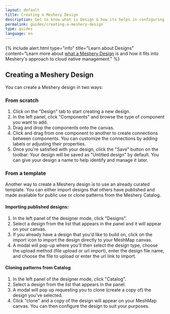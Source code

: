 ```yaml
---
layout: default
title: Creating a Meshery Design
description: Get to know what is Design & how its helps in configuring components
permalink: guides/creating-a-meshery-design
type: guides
language: en
---
```



{% include alert.html type="info" title="Learn about Designs" content="Learn more about <a href='/concepts/logical/designs'>what a Meshery Design</a> is and how it fits into Meshery's approach to cloud native management." %}

## Creating a Meshery Design
You can create a Meshery design in two ways:
### From scratch
1. Click on the "Design" tab to start creating a new design.
2. In the left panel, click "Components" and browse the type of component you want to add.
3. Drag and drop the components onto the canvas.
4. Click and drag from one component to another to create connections between components. You can customize the connections by adding labels or adjusting their properties.
5. Once you're satisfied with your design, click the "Save" button on the toolbar. Your design will be saved as "Untitled design" by default. You can give your design a name to help identify and manage it later.
### From a template
Another way to create a Meshery design is to use an already curated template. You can either import designs that others have published and made available for public use or clone patterns from the Meshery Catalog.
#### Importing published designs:
1. In the left panel of the designer mode, click "Designs".
2. Select a design from the list that appears in the panel and it will appear on your canvas.
3. If you already have a design that you'd like to build on, click on the import icon to import the design directly to your MeshMap canvas.
4. A modal will pop-up where you'll then select the design type, choose the upload method (file upload or url import), enter the design file name, and choose the file to upload or enter the url link to import.
#### Cloning patterns from Catalog
1. In the left panel of the designer mode, click "Catalog".
2. Select a design from the list that appears in the panel.
3. A modal will pop up requesting you to clone (create a copy of) the design you've selected.
4. Click "clone" and a copy of the design will appear on your MeshMap canvas. You can then configure the design to suit your purposes.
